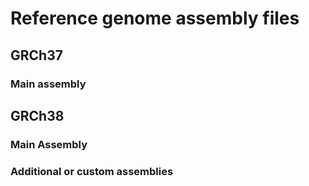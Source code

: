 # Reference genome assembly files



## GRCh37

### Main assembly



## GRCh38


### Main Assembly


### Additional or custom assemblies


